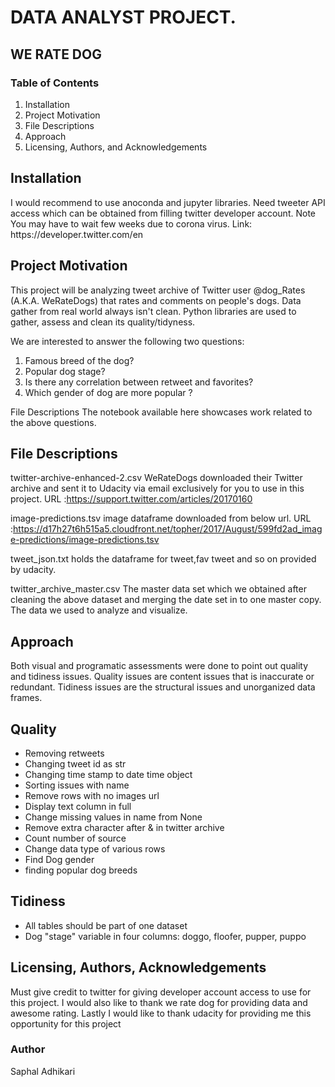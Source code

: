 
# DATA ANALYST PROJECT.
## WE RATE DOG


### Table of Contents
1. Installation
2. Project Motivation
3. File Descriptions
4. Approach
5. Licensing, Authors, and Acknowledgements

<h2>Installation</h2>
I would recommend to use anoconda and jupyter libraries.
Need tweeter API access which can be obtained from filling twitter developer account. Note You may have to wait few weeks due to corona virus.
Link: https://developer.twitter.com/en

<h2>Project Motivation</h2>
This project will be analyzing tweet archive of Twitter user @dog_Rates (A.K.A. WeRateDogs) that rates and comments on people's dogs. Data gather from real world always isn't clean. Python libraries are used to gather, assess and clean its quality/tidyness.

We are interested to answer the following two questions:

1. Famous breed of the dog?
2. Popular dog stage?
3. Is there any correlation between retweet and  favorites?
4. Which gender of dog are more popular ?

File Descriptions
The notebook available here showcases work related to the above questions.

<h2>File Descriptions</h2>

twitter-archive-enhanced-2.csv
WeRateDogs downloaded their Twitter archive and sent it to Udacity via email exclusively for you to use in this project. 
URL :https://support.twitter.com/articles/20170160

image-predictions.tsv
image dataframe downloaded from below url.
URL :https://d17h27t6h515a5.cloudfront.net/topher/2017/August/599fd2ad_image-predictions/image-predictions.tsv

tweet_json.txt
holds the dataframe for tweet,fav tweet and so on provided by udacity.

twitter_archive_master.csv
The master data set which we obtained after cleaning the above dataset and merging the date set in to one master copy. The data we used to analyze and visualize.

<h2>Approach</h2>
Both visual and programatic assessments were done to point out quality and tidiness issues. Quality issues are content issues that is inaccurate or redundant. Tidiness issues are the structural issues and unorganized data frames.

## Quality
* Removing retweets
* Changing tweet id as str
* Changing time stamp to date time object
* Sorting issues with name
* Remove rows with no images url
* Display text column in full
* Change missing values in name from None
* Remove extra character after & in twitter archive
* Count number of source
* Change data type of various rows
* Find Dog gender
* finding popular dog breeds


## Tidiness

* All tables should be part of one dataset
* Dog "stage" variable in four columns: doggo, floofer, pupper, puppo

<h2>Licensing, Authors, Acknowledgements</h2>


Must give credit to twitter for giving developer account access to use for this project. I would also like to thank we rate dog for providing data and awesome rating. Lastly I would like to thank udacity for providing me this opportunity for this project

### Author
Saphal Adhikari


